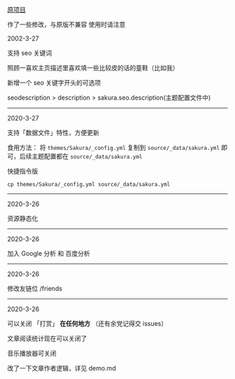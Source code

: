 [原项目](https://github.com/honjun/hexo-theme-sakura)

作了一些修改，与原版不兼容
使用时请注意


2002-3-27

支持 seo 关键词

照顾一喜欢主页描述里喜欢填一些比较皮的话的童鞋（比如我）

新增一个 seo 关键字开头的可选项

seodescription > description > sakura.seo.description(主题配置文件中)


---

2020-3-27

支持「数据文件」特性，方便更新

食用方法：
将 `themes/Sakura/_config.yml` 复制到 `source/_data/sakura.yml` 即可，后续主题配置都在 `source/_data/sakura.yml`

快捷指令版
 
 `cp themes/Sakura/_config.yml source/_data/sakura.yml`


-------

2020-3-26

资源静态化


---


2020-3-26

加入 Google 分析 和 百度分析

---


2020-3-26

修改友链位 /friends

---

2020-3-26

可以关闭 「打赏」 **在任何地方** （还有余党记得交 issues）

文章阅读统计现在可以关闭了

音乐播放器可关闭

改了一下文章作者逻辑，详见 demo.md